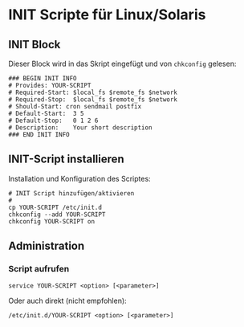 
INIT Scripte für Linux/Solaris
==============================

## INIT Block

Dieser Block wird in das Skript eingefügt und von `chkconfig` gelesen:

```shell
### BEGIN INIT INFO
# Provides: YOUR-SCRIPT
# Required-Start: $local_fs $remote_fs $network
# Required-Stop:  $local_fs $remote_fs $network
# Should-Start: cron sendmail postfix
# Default-Start:  3 5
# Default-Stop:   0 1 2 6
# Description:    Your short description
### END INIT INFO  
```

## INIT-Script installieren

Installation und Konfiguration des Scriptes:

```shell
# INIT Script hinzufügen/aktivieren
#
cp YOUR-SCRIPT /etc/init.d
chkconfig --add YOUR-SCRIPT
chkconfig YOUR-SCRIPT on
```

## Administration

### Script aufrufen

```shell
service YOUR-SCRIPT <option> [<parameter>]
```

Oder auch direkt (nicht empfohlen):

```shell
/etc/init.d/YOUR-SCRIPT <option> [<parameter>]
```
